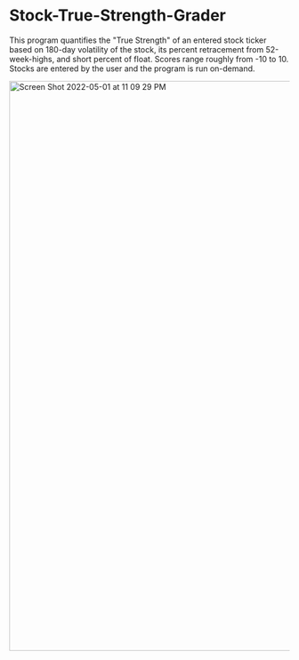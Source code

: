 # Stock-True-Strength-Grader
This program quantifies the "True Strength" of an entered stock ticker based on 180-day volatility of the stock, its percent retracement from 52-week-highs, and short percent of float. Scores range roughly from -10 to 10. Stocks are entered by the user and the program is run on-demand.

<img width="1025" alt="Screen Shot 2022-05-01 at 11 09 29 PM" src="https://user-images.githubusercontent.com/84414002/166183194-c53e2749-f5e7-4e3c-a424-ab970c61d702.png">
